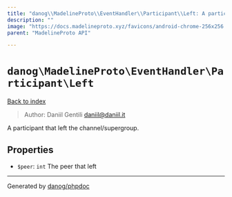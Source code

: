 ```yaml
---
title: "danog\\MadelineProto\\EventHandler\\Participant\\Left: A participant that left the channel/supergroup."
description: ""
image: "https://docs.madelineproto.xyz/favicons/android-chrome-256x256.png"
parent: "MadelineProto API"

---
```

# `danog\MadelineProto\EventHandler\Participant\Left`
[Back to index](../../../../index.html)

> Author: Daniil Gentili <daniil@daniil.it>  
  

A participant that left the channel/supergroup.  



## Properties
* `$peer`: `int` The peer that left
---
Generated by [danog/phpdoc](https://phpdoc.daniil.it)
